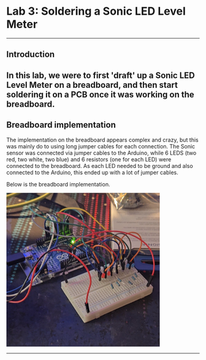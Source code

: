 # Lab 3: Soldering a Sonic LED Level Meter

---

## Introduction

In this lab, we were to first 'draft' up a Sonic LED Level Meter on a breadboard, and then start soldering it on a PCB once it was working on the breadboard.
---

## Breadboard implementation

The implementation on the breadboard appears complex and crazy, but this was mainly do to using long jumper cables for each connection. The Sonic sensor was connected via jumper cables to the Arduino, while 6 LEDS (two red, two white, two blue) and 6 resistors (one for each LED) were connected to the breadboard. As each LED needed to be ground and also connected to the Arduino, this ended up with a lot of jumper cables.

Below is the breadboard implementation.

<img src="sonic.jpg" width="400" />

---
